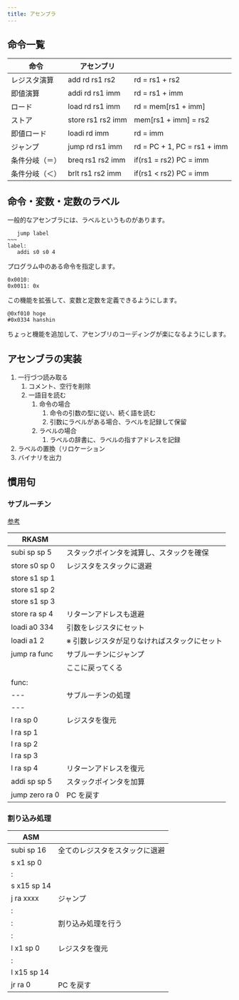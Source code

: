 ```yaml
---
title: アセンブラ
---
```


## 命令一覧

| 命令           | アセンブリ        |                             |
| -------------- | ----------------- | --------------------------- |
| レジスタ演算   | add rd rs1 rs2    | rd = rs1 + rs2              |
| 即値演算       | addi rd rs1 imm   | rd = rs1 + imm              |
| ロード         | load rd rs1 imm   | rd = mem[rs1 + imm]         |
| ストア         | store rs1 rs2 imm | mem[rs1 + imm] = rs2        |
| 即値ロード     | loadi rd imm      | rd = imm                    |
| ジャンプ       | jump rd rs1 imm   | rd = PC + 1, PC = rs1 + imm |
| 条件分岐（＝） | breq rs1 rs2 imm  | if(rs1 = rs2) PC = imm      |
| 条件分岐（＜） | brlt rs1 rs2 imm  | if(rs1 < rs2) PC = imm      |

## 命令・変数・定数のラベル

一般的なアセンブラには、ラベルというものがあります。

```
   jump label
~~~
label:
   addi s0 s0 4
```

プログラム中のある命令を指定します。

```
0x0010:
0x0011: 0x
```

この機能を拡張して、変数と定数を定義できるようにします。

```
@0xf010 hoge
#0x0334 hanshin
```

ちょっと機能を追加して、アセンブリのコーディングが楽になるようにします。

## アセンブラの実装

1. 一行づつ読み取る
   1. コメント、空行を削除
   2. 一語目を読む
      1. 命令の場合
         1. 命令の引数の型に従い、続く語を読む
         2. 引数にラベルがある場合、ラベルを記録して保留
      2. ラベルの場合
         1. ラベルの辞書に、ラベルの指すアドレスを記録
2. ラベルの置換（リロケーション
3. バイナリを出力

## 慣用句

### サブルーチン

[参考](https://inst.eecs.berkeley.edu/~cs61c/resources/RISCV_Calling_Convention.pdf)

| RKASM          |                                              |
| -------------- | -------------------------------------------- |
| subi sp sp 5   | スタックポインタを減算し、スタックを確保     |
| store s0 sp 0  | レジスタをスタックに退避                     |
| store s1 sp 1  |                                              |
| store s1 sp 2  |                                              |
| store s1 sp 3  |                                              |
| store ra sp 4  | リターンアドレスも退避                       |
| loadi a0 334   | 引数をレジスタにセット                       |
| loadi a1 2     | ※ 引数レジスタが足りなければスタックにセット |
| jump ra func   | サブルーチンにジャンプ                       |
|                | ここに戻ってくる                             |
|                |                                              |
| func:          |                                              |
| ---            | サブルーチンの処理                           |
| ---            |                                              |
| l ra sp 0      | レジスタを復元                               |
| l ra sp 1      |                                              |
| l ra sp 2      |                                              |
| l ra sp 3      |                                              |
| l ra sp 4      | リターンアドレスを復元                       |
| addi sp sp 5   | スタックポインタを加算                       |
| jump zero ra 0 | PC を戻す                                    |

### 割り込み処理

| ASM         |                                |
| ----------- | ------------------------------ |
| subi sp 16  | 全てのレジスタをスタックに退避 |
| s x1 sp 0   |                                |
| :           |                                |
| s x15 sp 14 |                                |
| j ra xxxx   | ジャンプ                       |
| :           |                                |
| :           | 割り込み処理を行う             |
| :           |                                |
| l x1 sp 0   | レジスタを復元                 |
| :           |                                |
| l x15 sp 14 |                                |
| jr ra 0     | PC を戻す                      |
